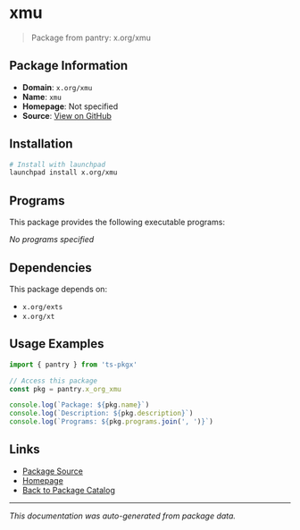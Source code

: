 # xmu

> Package from pantry: x.org/xmu

## Package Information

- **Domain**: `x.org/xmu`
- **Name**: `xmu`
- **Homepage**: Not specified
- **Source**: [View on GitHub](https://github.com/pkgxdev/pantry/tree/main/projects/x.org/xmu/package.yml)

## Installation

```bash
# Install with launchpad
launchpad install x.org/xmu
```

## Programs

This package provides the following executable programs:

*No programs specified*

## Dependencies

This package depends on:

- `x.org/exts`
- `x.org/xt`

## Usage Examples

```typescript
import { pantry } from 'ts-pkgx'

// Access this package
const pkg = pantry.x_org_xmu

console.log(`Package: ${pkg.name}`)
console.log(`Description: ${pkg.description}`)
console.log(`Programs: ${pkg.programs.join(', ')}`)
```

## Links

- [Package Source](https://github.com/pkgxdev/pantry/tree/main/projects/x.org/xmu/package.yml)
- [Homepage](#)
- [Back to Package Catalog](../package-catalog.md)

---

*This documentation was auto-generated from package data.*
